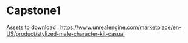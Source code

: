 # Capstone1
 
Assets to download : https://www.unrealengine.com/marketplace/en-US/product/stylized-male-character-kit-casual